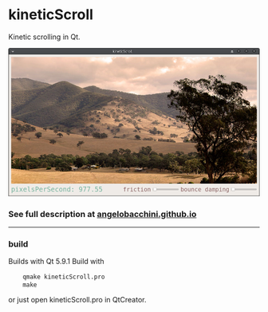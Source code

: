 # kineticScroll
Kinetic scrolling in Qt.

![alt text](./kineticScroll.png)

### See full description at [angelobacchini.github.io](https://angelobacchini.github.io/software%20projects/kinetic-scroll-in-qt)

---

### build
Builds with Qt 5.9.1
Build with 

        qmake kineticScroll.pro
        make

or just open kineticScroll.pro in QtCreator.
